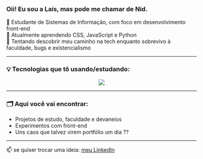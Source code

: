 ### Oii! Eu sou a Laís, mas pode me chamar de Nid.

🎨 Estudante de Sistemas de Informação, com foco em desenvolvimento front-end   
🌱 Atualmente aprendendo CSS, JavaScript e Python   
🌟 Tentando descobrir meu caminho na tech enquanto sobrevivo à faculdade, bugs e existencialismo

---

### 💡 Tecnologias que tô usando/estudando:

<p align="center">
  <a href="https://skillicons.dev">
    <img src="https://skillicons.dev/icons?i=git,kubernetes,docker,c,vim" />
  </a>
</p>

---

### 🗂️ Aqui você vai encontrar:
- Projetos de estudo, faculdade e devaneios
- Experimentos com front-end
- Uns caos que talvez virem portfólio um dia ??

---

📫 se quiser trocar uma ideia:  [meu LinkedIn](https://www.linkedin.com/in/la%C3%ADs-viana-357a34287/)
